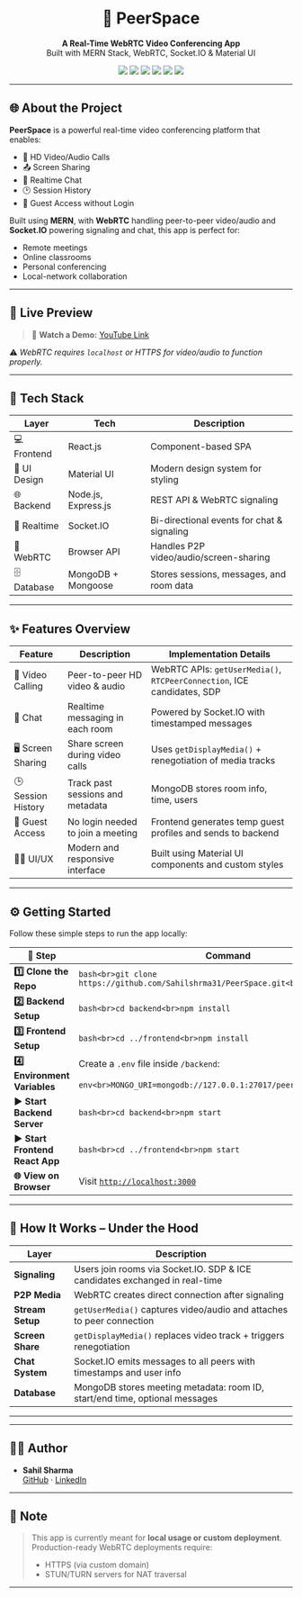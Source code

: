 <h1 align="center">👥 PeerSpace</h1>

<p align="center">
  <b>A Real-Time WebRTC Video Conferencing App</b><br/>
  Built with MERN Stack, WebRTC, Socket.IO & Material UI
</p>

<p align="center">
  <img src="https://img.shields.io/badge/WebRTC-Peer--to--Peer-green" />
  <img src="https://img.shields.io/badge/Socket.IO-Realtime-black" />
  <img src="https://img.shields.io/badge/MaterialUI-Design-blue" />
  <img src="https://img.shields.io/badge/React-Frontend-lightblue" />
  <img src="https://img.shields.io/badge/Node.js-Backend-green" />
  <img src="https://img.shields.io/badge/MongoDB-Database-success" />
</p>

---

## 🌐 About the Project

**PeerSpace** is a powerful real-time video conferencing platform that enables:
- 🎥 HD Video/Audio Calls
- 📤 Screen Sharing
- 💬 Realtime Chat
- 🕑 Session History
- 🚪 Guest Access without Login

Built using **MERN**, with **WebRTC** handling peer-to-peer video/audio and **Socket.IO** powering signaling and chat, this app is perfect for:
- Remote meetings
- Online classrooms
- Personal conferencing
- Local-network collaboration

---

## 🚀 Live Preview

> 🔗 **Watch a Demo:** [YouTube Link](#)

⚠️ *WebRTC requires `localhost` or HTTPS for video/audio to function properly.*

---

## 🧱 Tech Stack

| Layer         | Tech                  | Description                                   |
|---------------|-----------------------|-----------------------------------------------|
| 💻 Frontend   | React.js              | Component-based SPA                           |
| 🎨 UI Design  | Material UI           | Modern design system for styling              |
| 🌐 Backend    | Node.js, Express.js   | REST API & WebRTC signaling                   |
| 🧠 Realtime   | Socket.IO             | Bi-directional events for chat & signaling    |
| 📡 WebRTC     | Browser API           | Handles P2P video/audio/screen-sharing        |
| 🗄 Database    | MongoDB + Mongoose    | Stores sessions, messages, and room data      |

---

## ✨ Features Overview

| Feature              | Description                                                                                       | Implementation Details                                                                                   |
|----------------------|---------------------------------------------------------------------------------------------------|-----------------------------------------------------------------------------------------------------------|
| 🎥 Video Calling     | Peer-to-peer HD video & audio                                                                     | WebRTC APIs: `getUserMedia()`, `RTCPeerConnection`, ICE candidates, SDP                                  |
| 💬 Chat              | Realtime messaging in each room                                                                   | Powered by Socket.IO with timestamped messages                                                           |
| 🖥 Screen Sharing     | Share screen during video calls                                                                   | Uses `getDisplayMedia()` + renegotiation of media tracks                                                 |
| 🕒 Session History   | Track past sessions and metadata                                                                  | MongoDB stores room info, time, users                                                                    |
| 🚪 Guest Access      | No login needed to join a meeting                                                                 | Frontend generates temp guest profiles and sends to backend                                              |
| 🧑‍🎨 UI/UX            | Modern and responsive interface                                                                    | Built using Material UI components and custom styles                                                     |

---

## ⚙️ Getting Started

Follow these simple steps to run the app locally:

| 🔧 Step | Command |
|--------|---------|
| **1️⃣ Clone the Repo** | ```bash<br>git clone https://github.com/Sahilshrma31/PeerSpace.git<br>cd PeerSpace``` |
| **2️⃣ Backend Setup** | ```bash<br>cd backend<br>npm install``` |
| **3️⃣ Frontend Setup** | ```bash<br>cd ../frontend<br>npm install``` |
| **4️⃣ Environment Variables** | Create a `.env` file inside `/backend`:<br><br>```env<br>MONGO_URI=mongodb://127.0.0.1:27017/peerspace<br>PORT=5000``` |
| **▶️ Start Backend Server** | ```bash<br>cd backend<br>npm start``` |
| **▶️ Start Frontend React App** | ```bash<br>cd ../frontend<br>npm start``` |
| **🌐 View on Browser** | Visit [`http://localhost:3000`](http://localhost:3000) |

---

## 🧠 How It Works – Under the Hood

| Layer           | Description                                                                 |
|----------------|-----------------------------------------------------------------------------|
| **Signaling**   | Users join rooms via Socket.IO. SDP & ICE candidates exchanged in real-time |
| **P2P Media**   | WebRTC creates direct connection after signaling                            |
| **Stream Setup**| `getUserMedia()` captures video/audio and attaches to peer connection       |
| **Screen Share**| `getDisplayMedia()` replaces video track + triggers renegotiation           |
| **Chat System** | Socket.IO emits messages to all peers with timestamps and user info         |
| **Database**    | MongoDB stores meeting metadata: room ID, start/end time, optional messages |

---


---

## 🧑‍💻 Author

- **Sahil Sharma**  
  [GitHub](https://github.com/Sahilshrma31) · [LinkedIn](https://linkedin.com/in/sahilshrma31)

---

## 📌 Note

> This app is currently meant for **local usage or custom deployment**.
> Production-ready WebRTC deployments require:
> - HTTPS (via custom domain)
> - STUN/TURN servers for NAT traversal

---



